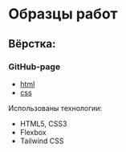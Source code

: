 # Образцы работ
## Вёрстка:
### GitHub-page
* [html](github.html)
* [css](./css/github.css)

Использованы технологии:
* HTML5, CSS3
* Flexbox
* Tailwind CSS